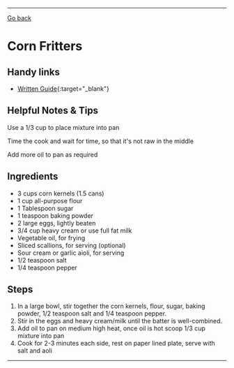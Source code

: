 ---
[Go back](/cook_book/)

# Corn Fritters

## Handy links

- [Written Guide](https://www.justataste.com/quick-easy-corn-fritters-recipe/){:target="_blank"}

## Helpful Notes & Tips

Use a 1/3 cup to place mixture into pan

Time the cook and wait for time, so that it's not raw in the middle

Add more oil to pan as required

## Ingredients

- 3 cups corn kernels (1.5 cans)
- 1 cup all-purpose flour
- 1 Tablespoon sugar
- 1 teaspoon baking powder
- 2 large eggs, lightly beaten
- 3/4 cup heavy cream or use full fat milk
- Vegetable oil, for frying
- Sliced scallions, for serving (optional)
- Sour cream or garlic aioli, for serving
- 1/2 teaspoon salt
- 1/4 teaspoon pepper

## Steps

1. In a large bowl, stir together the corn kernels, flour, sugar, baking powder, 1/2 teaspoon salt and 1/4 teaspoon pepper.
2. Stir in the eggs and heavy cream/milk until the batter is well-combined.
3. Add oil to pan on medium high heat, once oil is hot scoop 1/3 cup mixture into pan
4. Cook for 2-3 minutes each side, rest on paper lined plate, serve with salt and aoli



* * *
